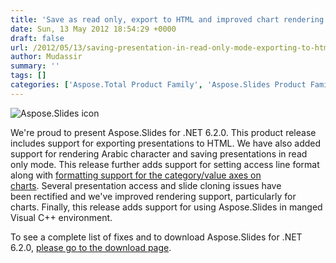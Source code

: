 ```yaml
---
title: 'Save as read only, export to HTML and improved chart rendering support provided in Aspose.Slides for .NET 6.2.0'
date: Sun, 13 May 2012 18:54:29 +0000
draft: false
url: /2012/05/13/saving-presentation-in-read-only-mode-exporting-to-html-along-with-improved-chart-rendering-support-provided-in-aspose.slides-for-.net-6.2.0/
author: Mudassir
summary: ''
tags: []
categories: ['Aspose.Total Product Family', 'Aspose.Slides Product Family']
---
```


![Aspose.Slides icon][1]

We're proud to present Aspose.Slides for .NET 6.2.0. This product release includes support for exporting presentations to HTML. We have also added support for rendering Arabic character and saving presentations in read only mode. This release further adds support for setting access line format along with [formatting support for the category/value axes on charts][2]. Several presentation access and slide cloning issues have been rectified and we've improved rendering support, particularly for charts. Finally, this release adds support for using Aspose.Slides in manged Visual C++ environment.

To see a complete list of fixes and to download Aspose.Slides for .NET 6.2.0, [please go to the download page][3].




[1]: http://www.aspose.com/Images/aspose.slides-logo2.jpg
[2]: http://www.aspose.com/community/forums/permalink/376544/381038/showthread.aspx#381038
[3]: http://www.aspose.com/community/files/51/.net-components/aspose.slides-for-.net/default.aspx




